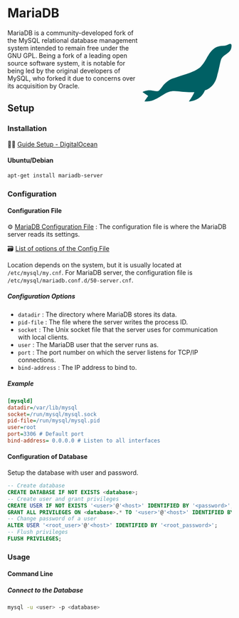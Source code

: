 # MariaDB

<div style="float: right;">
  <svg xmlns="http://www.w3.org/2000/svg" x="0px" y="0px" width="200" height="200" viewBox="0 0 48 48" align="right" alt="MariaDB Logo">
  <path fill="#006064" d="M47.776,8.156c-0.13-0.107-0.296-0.163-0.465-0.156c-0.463,0-1.062,0.314-1.385,0.483l-0.128,0.065 c-0.541,0.262-1.13,0.41-1.73,0.435c-0.615,0.02-1.146,0.056-1.836,0.128c-4.091,0.421-5.916,3.556-7.674,6.589 c-0.957,1.65-1.946,3.363-3.301,4.672c-0.28,0.272-0.578,0.525-0.892,0.758c-1.402,1.042-3.163,1.787-4.533,2.314 c-1.319,0.504-2.759,0.957-4.15,1.396c-1.275,0.401-2.478,0.781-3.584,1.191c-0.499,0.185-0.923,0.327-1.298,0.452 c-1.008,0.327-1.735,0.578-2.797,1.309c-0.414,0.283-0.83,0.589-1.111,0.818c-0.843,0.673-1.589,1.459-2.217,2.335 c-0.54,0.809-1.164,1.558-1.862,2.235c-0.224,0.219-0.622,0.327-1.218,0.327C6.899,33.509,4.984,33,3.699,33 C1.987,33,0.208,33.627,0,34c0,0,2.911,1.894,3.014,1.996c-0.111,0.164-1.818,2.503-2.002,3.011 c2.494,0.063,3.956-0.306,5.356-0.983c0.406-0.196,0.818-0.398,1.309-0.605c0.818-0.355,1.699-0.921,2.633-1.52 c1.222-0.797,2.501-1.615,3.741-2.01c1.019-0.311,2.081-0.46,3.147-0.442c1.309,0,2.687,0.175,4.016,0.345 c0.99,0.128,2.78,0.148,3.786,0.208c0.269,0.016,1.84,0.034,2.946,0.027C26.758,36.642,25,39,25,39s6,0,8.548-5.781 c0.034-0.067,0.063-0.136,0.096-0.203c1.58-0.377,5.63-2.513,6.706-8.405c0.504-1.712,0.874-3.412,1.2-4.909 c0.389-1.8,0.725-3.343,1.109-3.942c0.604-0.939,1.525-1.574,2.417-2.191c0.121-0.083,0.244-0.164,0.363-0.252 c1.121-0.787,2.235-1.695,2.481-3.389V9.889C48.098,8.626,47.948,8.303,47.776,8.156z"></path>
  </svg>
</div>

MariaDB is a community-developed fork of the MySQL relational database management system intended to remain free under the GNU GPL. Being a fork of a leading open source software system, it is notable for being led by the original developers of MySQL, who forked it due to concerns over its acquisition by Oracle.

## Setup

### Installation

🧑‍🎓 [Guide Setup - DigitalOcean](https://www.digitalocean.com/community/tutorials/how-to-install-mariadb-on-ubuntu-20-04)

#### Ubuntu/Debian

```bash
apt-get install mariadb-server
```

### Configuration

#### Configuration File

⚙️ [MariaDB Configuration File](https://mariadb.com/kb/en/configuring-mariadb-with-option-files/) : The configuration file is where the MariaDB server reads its settings.

🗃️ [List of options of the Config File](https://dev.mysql.com/doc/refman/9.0/en/server-option-variable-reference.html)

Location depends on the system, but it is usually located at `/etc/mysql/my.cnf`. For MariaDB server, the configuration file is `/etc/mysql/mariadb.conf.d/50-server.cnf`.

##### Configuration Options

- `datadir` : The directory where MariaDB stores its data.
- `pid-file` : The file where the server writes the process ID.
- `socket` : The Unix socket file that the server uses for communication with local clients.
- `user` : The MariaDB user that the server runs as.
- `port` : The port number on which the server listens for TCP/IP connections.
- `bind-address` : The IP address to bind to.

##### Example

```ini
[mysqld]
datadir=/var/lib/mysql
socket=/run/mysql/mysql.sock
pid-file=/run/mysql/mysql.pid
user=root
port=3306 # Default port
bind-address= 0.0.0.0 # Listen to all interfaces
```

#### Configuration of Database

Setup the database with user and password.

```sql
-- Create database
CREATE DATABASE IF NOT EXISTS <database>;
-- Create user and grant privileges
CREATE USER IF NOT EXISTS '<user>'@'<host>' IDENTIFIED BY '<password>';
GRANT ALL PRIVILEGES ON <database>.* TO '<user>'@'<host>' IDENTIFIED BY '<password>';
-- Change password of a user
ALTER USER '<root_user>'@'<host>' IDENTIFIED BY '<root_password>';
-- Flush privileges
FLUSH PRIVILEGES;
```

### Usage

#### Command Line

##### Connect to the Database

```bash
mysql -u <user> -p <database>
```
